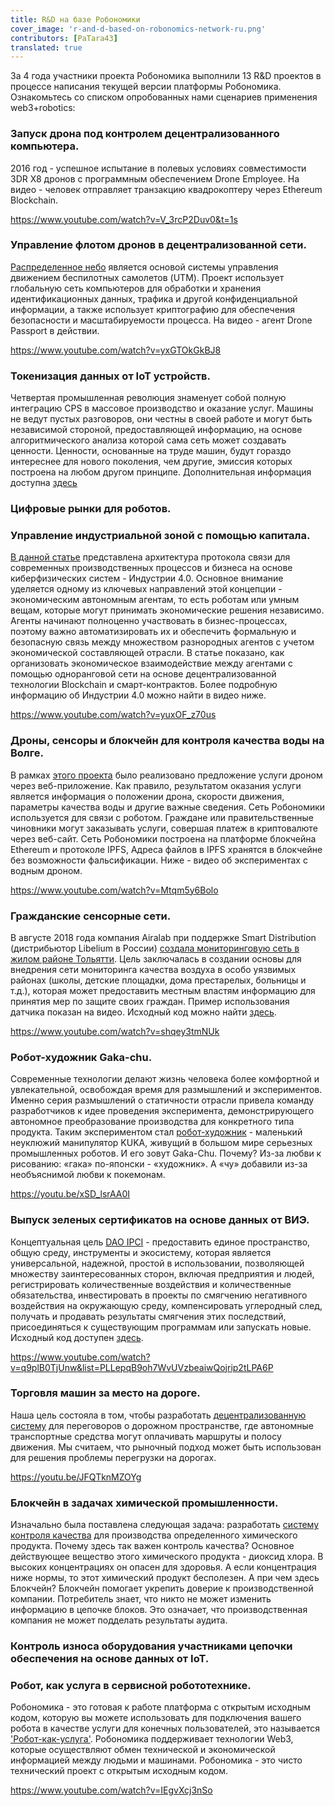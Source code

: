 ```yaml
---
title: R&D на базе Робономики
cover_image: 'r-and-d-based-on-robonomics-network-ru.png' 
contributors: [PaTara43]
translated: true
---
```


За 4 года участники проекта Робономика выполнили 13 R&D проектов в процессе написания текущей версии платформы Робономика. Ознакомьтесь со списком опробованных нами сценариев применения web3+robotics:

### Запуск дрона под контролем децентрализованного компьютера.
2016 год - успешное испытание в полевых условиях совместимости 3DR X8 дронов с программным обеспечением Drone Employee. На видео - человек отправляет транзакцию квадрокоптеру через Ethereum Blockchain.

https://www.youtube.com/watch?v=V_3rcP2Duv0&t=1s

### Управление флотом дронов в децентрализованной сети.
[Распределенное небо](https://airmarket.io/wp-content/uploads/2018/09/Distributed-Sky-Whitepaper-v3.0.pdf) является основой системы управления движением беспилотных самолетов (UTM). Проект использует глобальную сеть компьютеров для обработки и хранения идентификационных данных, трафика и другой конфиденциальной информации, а также использует криптографию для обеспечения безопасности и масштабируемости процесса. На видео - агент Drone Passport в действии.

https://www.youtube.com/watch?v=yxGTOkGkBJ8

### Токенизация данных от IoT устройств.
Четвертая промышленная революция знаменует собой полную интеграцию CPS в массовое производство и оказание услуг. Машины не ведут пустых разговоров, они честны в своей работе и могут быть независимой стороной, предоставляющей информацию, на основе алгоритмического анализа которой сама сеть может создавать ценности.
Ценности, основанные на труде машин, будут гораздо интереснее для нового поколения, чем другие, эмиссия которых построена на любом другом принципе. Дополнительная информация доступна [здесь](https://blog.aira.life/tokenization-and-the-4th-industrial-revolution-3208022be747)

### Цифровые рынки для роботов.

### Управление индустриальной зоной с помощью капитала.
[В данной статье](https://ieeexplore.ieee.org/abstract/document/8525391) представлена архитектура протокола связи для современных производственных процессов и бизнеса на основе киберфизических систем - Индустрии 4.0. Основное внимание уделяется одному из ключевых направлений этой концепции - экономическим автономным агентам, то есть роботам или умным вещам, которые могут принимать экономические решения независимо. Агенты начинают полноценно участвовать в бизнес-процессах, поэтому важно автоматизировать их и обеспечить формальную и безопасную связь между множеством разнородных агентов с учетом экономической составляющей отрасли. В статье показано, как организовать экономическое взаимодействие между агентами с помощью одноранговой сети на основе децентрализованной технологии Blockchain и смарт-контрактов. Более подробную информацию об Индустрии 4.0 можно найти в видео ниже.

https://www.youtube.com/watch?v=yuxOF_z70us

### Дроны, сенсоры и блокчейн для контроля качества воды на Волге.
В рамках [этого проекта](https://github.com/airalab/drone_on_volga) было реализовано предложение услуги дроном через веб-приложение. Как правило, результатом оказания услуги является информация о положении дрона, скорости движения, параметры качества воды и другие важные сведения.
Сеть Робономики используется для связи с роботом. Граждане или правительственные чиновники могут заказывать услуги, совершая платеж в криптовалюте через веб-сайт. Сеть Робономики построена на платформе блокчейна Ethereum и протоколе IPFS, Адреса файлов в IPFS хранятся в блокчейне без возможности фальсификации.
Ниже - видео об экспериментах с водным дроном.

https://www.youtube.com/watch?v=Mtqm5y6Bolo

### Гражданские сенсорные сети.
В августе 2018 года компания Airalab при поддержке Smart Distribution (дистрибьютор Libelium в России) [создала мониторинговую сеть в жилом районе Тольятти](https://www.libelium.com/libeliumworld/success-stories/preventing-asthsma-sensor-network-air-quality-pm10-dust-in-play-area/). Цель заключалась в создании основы для внедрения сети мониторинга качества воздуха в особо уязвимых районах (школы, детские площадки, дома престарелых, больницы и т.д.), которая может предоставить местным властям информацию для принятия мер по защите своих граждан.
Пример использования датчика показан на видео. Исходный код можно найти [здесь](https://github.com/airalab/sensors-connectivity).

https://www.youtube.com/watch?v=shqey3tmNUk

### Робот-художник Gaka-chu.
Современные технологии делают жизнь человека более комфортной и увлекательной, освобождая время для размышлений и экспериментов. Именно серия размышлений о статичности отрасли привела команду разработчиков к идее проведения эксперимента, демонстрирующего автономное преобразование производства для конкретного типа продукта.
Таким экспериментом стал [робот-художник](https://github.com/airalab/robot_painter/) - маленький неуклюжий манипулятор KUKA, живущий в большом мире серьезных промышленных роботов. И его зовут Gaka-Chu. Почему? Из-за любви к рисованию: «гака» по-японски - «художник». А «чу» добавили из-за необъяснимой любви к покемонам.

https://youtu.be/xSD_lsrAA0I

### Выпуск зеленых сертификатов на основе данных от ВИЭ.
Концептуальная цель [DAO IPCI](https://ipci.io/ru/) - предоставить единое пространство, общую среду, инструменты и экосистему, которая является универсальной, надежной, простой в использовании, позволяющей множеству заинтересованных сторон, включая предприятия и людей, регистрировать количественные воздействия и количественные обязательства, инвестировать в проекты по смягчению негативного воздействия на окружающую среду, компенсировать углеродный след, получать и продавать результаты смягчения этих последствий, присоединяться к существующим программам или запускать новые. Исходный код доступен [здесь](https://github.com/DAO-IPCI/DAO-IPCI).

https://www.youtube.com/watch?v=q9plB0TjUnw&list=PLLepqB9oh7WvUVzbeaiwQojrip2tLPA6P

### Торговля машин за место на дороге.
Наша цель состояла в том, чтобы разработать [децентрализованную систему](https://github.com/khssnv/mobi_grand_challenge) для переговоров о дорожном пространстве, где автономные транспортные средства могут оплачивать маршруты и полосу движения. Мы считаем, что рыночный подход может быть использован для решения проблемы перегрузки на дорогах.

https://youtu.be/JFQTknMZOYg

### Блокчейн в задачах химической промышленности.
Изначально была поставлена следующая задача: разработать [систему контроля качества](https://github.com/Vourhey/chemistry-quality-control) для производства определенного химического продукта. Почему здесь так важен контроль качества? Основное действующее вещество этого химического продукта - диоксид хлора. В высоких концентрациях он опасен для здоровья. А если концентрация ниже нормы, то этот химический продукт бесполезен.
А при чем здесь Блокчейн? Блокчейн помогает укрепить доверие к производственной компании. Потребитель знает, что никто не может изменить информацию в цепочке блоков. Это означает, что производственная компания не может подделать результаты аудита.

### Контроль износа оборудования  участниками цепочки обеспечения на основе данных от IoT.  

### Робот, как услуга в сервисной робототехнике.
Робономика - это готовая к работе платформа с открытым исходным кодом, которую вы можете использовать для подключения вашего робота в качестве услуги для конечных пользователей, это называется ['Робот-как-услуга'](https://blog.aira.life/how-can-you-hire-a-robot-176ba29da565). Робономика поддерживает технологии Web3, которые осуществляют обмен технической и экономической информацией между людьми и машинами. Робономика - это чисто технический проект с открытым исходным кодом.

https://www.youtube.com/watch?v=IEgvXcj3nSo
